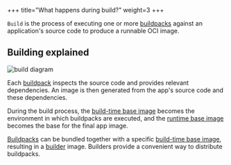 +++
title="What happens during build?"
weight=3
+++

`Build` is the process of executing one or more [buildpacks][buildpack] against an application's source code to produce a runnable OCI image.

<!--more-->

## Building explained

![build diagram](/images/build.svg)

Each [buildpack] inspects the source code and provides relevant dependencies.
An image is then generated from the app's source code and these dependencies.

During the build process, the [build-time base image] becomes the environment in which buildpacks are executed,
and the [runtime base image] becomes the base for the final app image.

[Buildpacks][buildpack] can be bundled together with a specific [build-time base image], resulting in a [builder] image.
Builders provide a convenient way to distribute buildpacks.

[build-time base image]: /docs/for-app-developers/concepts/base-images/build/
[builder]: /docs/for-platform-operators/concepts/builder
[buildpack]: /docs/for-app-developers/concepts/buildpack/
[runtime base image]: /docs/for-app-developers/concepts/base-images/run/

